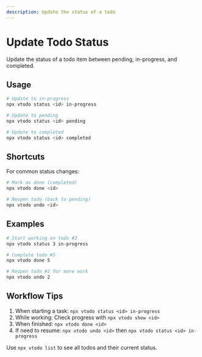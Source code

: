 ```yaml
---
description: Update the status of a todo
---
```


# Update Todo Status

Update the status of a todo item between pending, in-progress, and completed.

## Usage

```bash
# Update to in-progress
npx vtodo status <id> in-progress

# Update to pending
npx vtodo status <id> pending

# Update to completed
npx vtodo status <id> completed
```

## Shortcuts

For common status changes:

```bash
# Mark as done (completed)
npx vtodo done <id>

# Reopen todo (back to pending)
npx vtodo undo <id>
```

## Examples

```bash
# Start working on todo #3
npx vtodo status 3 in-progress

# Complete todo #5
npx vtodo done 5

# Reopen todo #2 for more work
npx vtodo undo 2
```

## Workflow Tips

1. When starting a task: `npx vtodo status <id> in-progress`
2. While working: Check progress with `npx vtodo show <id>`
3. When finished: `npx vtodo done <id>`
4. If need to resume: `npx vtodo undo <id>` then `npx vtodo status <id> in-progress`

Use `npx vtodo list` to see all todos and their current status.
